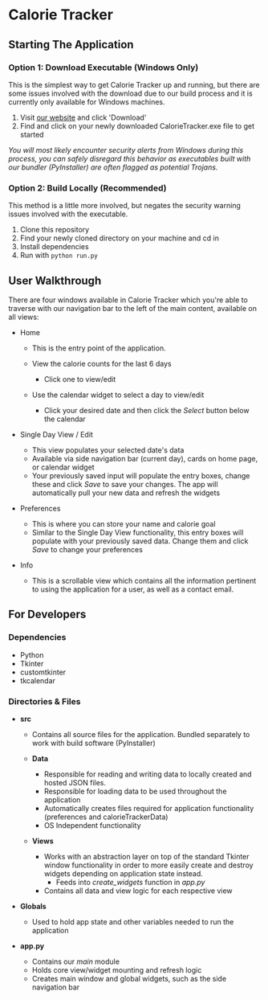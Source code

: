 # Calorie Tracker

## Starting The Application

### Option 1: Download Executable (Windows Only)
This is the simplest way to get Calorie Tracker up and running, but there are some issues involved with the download due to our build process and it is currently only available for Windows machines.
1) Visit [our website](https://stevenseagal98.github.io/calorie-tracker-site/) and click 'Download'
2) Find and click on your newly downloaded CalorieTracker.exe file to get started

*You will most likely encounter security alerts from Windows during this process, you can safely disregard this behavior as executables built with our bundler (PyInstaller) are often flagged as potential Trojans.*

### Option 2: Build Locally (Recommended)
This method is a little more involved, but negates the security warning issues involved with the executable.
1) Clone this repository
2) Find your newly cloned directory on your machine and cd in
3) Install dependencies
4) Run with `python run.py`

## User Walkthrough
There are four windows available in Calorie Tracker which you're able to traverse with our navigation bar to the left of the main content, available on all views:
- Home
    - This is the entry point of the application.

    - View the calorie counts for the last 6 days
        - Click one to view/edit

    - Use the calendar widget to select a day to view/edit
        - Click your desired date and then click the *Select* button below the calendar

- Single Day View / Edit
    - This view populates your selected date's data
    - Available via side navigation bar (current day), cards on home page, or calendar widget
    - Your previously saved input will populate the entry boxes, change these and click *Save* to save your changes. The app will automatically pull your new data and refresh the widgets

- Preferences
    - This is where you can store your name and calorie goal
    - Similar to the Single Day View functionality, this entry boxes will populate with your previously saved data. Change them and click *Save* to change your preferences

- Info
    - This is a scrollable view which contains all the information pertinent to using the application for a user, as well as a contact email.

## For Developers

### Dependencies
- Python
- Tkinter
- customtkinter
- tkcalendar

### Directories & Files
- **src**
    - Contains all source files for the application. Bundled separately to work with build software (PyInstaller)

    - **Data**
        - Responsible for reading and writing data to locally created and hosted JSON files.
        - Responsible for loading data to be used throughout the application
        - Automatically creates files required for application functionality (preferences and calorieTrackerData)
        - OS Independent functionality

    - **Views**
        - Works with an abstraction layer on top of the standard Tkinter window functionality in order to more easily create and destroy widgets depending on application state instead.
            - Feeds into *create_widgets* function in *app.py*
        - Contains all data and view logic for each respective view

- **Globals**
    - Used to hold app state and other variables needed to run the application

- **app.py**
    - Contains our *main* module
    - Holds core view/widget mounting and refresh logic
    - Creates main window and global widgets, such as the side navigation bar